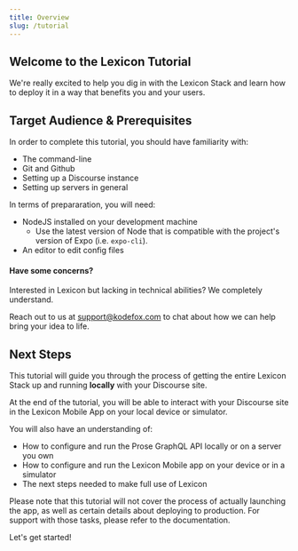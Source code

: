 ```yaml
---
title: Overview
slug: /tutorial
---
```


## Welcome to the Lexicon Tutorial

We're really excited to help you dig in with the Lexicon Stack and learn how to deploy it in a way that benefits you and your users.

## Target Audience & Prerequisites

In order to complete this tutorial, you should have familiarity with:

- The command-line
- Git and Github
- Setting up a Discourse instance
- Setting up servers in general

In terms of prepararation, you will need:

- NodeJS installed on your development machine
  - Use the latest version of Node that is compatible with the project's version of Expo (i.e. `expo-cli`).
- An editor to edit config files

#### Have some concerns?

Interested in Lexicon but lacking in technical abilities? We completely understand.

Reach out to us at support@kodefox.com to chat about how we can help bring your idea to life.

## Next Steps

This tutorial will guide you through the process of getting the entire Lexicon Stack up and running **locally** with your Discourse site.

At the end of the tutorial, you will be able to interact with your Discourse site in the Lexicon Mobile App on your local device or simulator.

You will also have an understanding of:

- How to configure and run the Prose GraphQL API locally or on a server you own
- How to configure and run the Lexicon Mobile app on your device or in a simulator
- The next steps needed to make full use of Lexicon

Please note that this tutorial will not cover the process of actually launching the app, as well as certain details about deploying to production. For support with those tasks, please refer to the documentation.

Let's get started!
